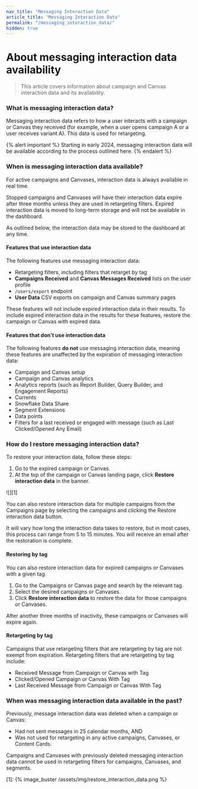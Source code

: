 ```yaml
---
nav_title: "Messaging Interaction Data"
article_title: "Messaging Interaction Data"
permalink: "/messaging_interaction_data/"
hidden: true
---
```


# About messaging interaction data availability

> This article covers information about campaign and Canvas interaction data and its availability.

### What is messaging interaction data?

Messaging interaction data refers to how a user interacts with a campaign or Canvas they received (for example, when a user opens campaign A or a user receives variant A). This data is used for retargeting.

{% alert important %}
Starting in early 2024, messaging interaction data will be available according to the process outlined here.
{% endalert %}

### When is messaging interaction data available?

For active campaigns and Canvases, interaction data is always available in real time.

Stopped campaigns and Canvases will have their interaction data expire after three months unless they are used in retargeting filters. Expired interaction data is moved to long-term storage and will not be available in the dashboard.

As outlined below, the interaction data may be stored to the dashboard at any time.

#### Features that use interaction data

The following features use messaging interaction data:

- Retargeting filters, including filters that retarget by tag
- **Campaigns Received** and **Canvas Messages Received** lists on the user profile
- `/users/export` endpoint
- **User Data** CSV exports on campaign and Canvas summary pages

These features will not include expired interaction data in their results. To include expired interaction data in the results for these features, restore the campaign or Canvas with expired data.

#### Features that don't use interaction data

The following features **do not** use messaging interaction data, meaning these features are unaffected by the expiration of messaging interaction data:

- Campaign and Canvas setup
- Campaign and Canvas analytics
- Analytics reports (such as Report Builder, Query Builder, and Engagement Reports)
- Currents
- Snowflake Data Share
- Segment Extensions
- Data points
- Filters for a last received or engaged with message (such as Last Clicked/Opened Any Email)

### How do I restore messaging interaction data?

To restore your interaction data, follow these steps:

1. Go to the expired campaign or Canvas.
2. At the top of the campaign or Canvas landing page, click **Restore interaction data** in the banner.

![][1]

You can also restore interaction data for multiple campaigns from the Campaigns page by selecting the campaigns and clicking the Restore interaction data button.

It will vary how long the interaction data takes to restore, but in most cases, this process can range from 5 to 15 minutes. You will receive an email after the restoration is complete.

#### Restoring by tag

You can also restore interaction data for expired campaigns or Canvases with a given tag.

1. Go to the Campaigns or Canvas page and search by the relevant tag.
2. Select the desired campaigns or Canvases.
3. Click **Restore interaction data** to restore the data for those campaigns or Canvases.

After another three months of inactivity, these campaigns or Canvases will expire again.

#### Retargeting by tag

Campaigns that use retargeting filters that are retargeting by tag are not exempt from expiration. Retargeting filters that are retargeting by tag include:

- Received Message from Campaign or Canvas with Tag
- Clicked/Opened Campaign or Canvas With Tag
- Last Received Message from Campaign or Canvas With Tag

### When was messaging interaction data available in the past?

Previously, message interaction data was deleted when a campaign or Canvas:
- Had not sent messages in 25 calendar months, AND
- Was not used for retargeting in any active campaigns, Canvases, or Content Cards.

Campaigns and Canvases with previously deleted messaging interaction data cannot be used in retargeting filters for campaigns, Canvases, and segments.

[1]: {% image_buster /assets/img/restore_interaction_data.png %}
